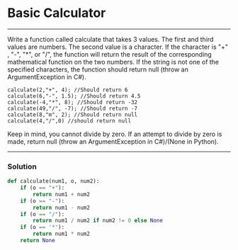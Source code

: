 # Basic Calculator

---

Write a function called calculate that takes 3 values. The first and third values are numbers. The second value is a character. If the character is "+" , "-", "*", or "/", the function will return the result of the corresponding mathematical function on the two numbers. If the string is not one of the specified characters, the function should return null (throw an ArgumentException in C#).

```
calculate(2,"+", 4); //Should return 6
calculate(6,"-", 1.5); //Should return 4.5
calculate(-4,"*", 8); //Should return -32
calculate(49,"/", -7); //Should return -7
calculate(8,"m", 2); //Should return null
calculate(4,"/",0) //should return null
```
Keep in mind, you cannot divide by zero. If an attempt to divide by zero is made, return null (throw an ArgumentException in C#)/(None in Python).

---

### Solution

```py
def calculate(num1, o, num2): 
    if (o == "+"): 
        return num1 + num2
    if (o == "-"): 
        return num1 - num2
    if (o == "/"): 
        return num1 / num2 if num2 != 0 else None
    if (o == '*'): 
        return num1 * num2
    return None
```
